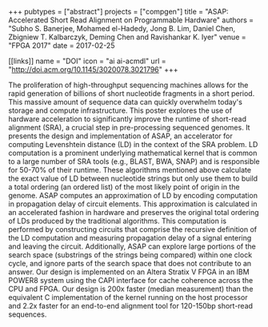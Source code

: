 +++
pubtypes = ["abstract"]
projects = ["compgen"]
title = "ASAP: Accelerated Short Read Alignment on Programmable Hardware"
authors = "Subho S. Banerjee, Mohamed el-Hadedy, Jong B. Lim, Daniel Chen, Zbigniew T. Kalbarczyk, Deming Chen and Ravishankar K. Iyer"
venue = "FPGA 2017"
date = 2017-02-25

[[links]]
  name = "DOI"
  icon = "ai ai-acmdl"
  url = "http://doi.acm.org/10.1145/3020078.3021796"
+++

The proliferation of high-throughput sequencing machines allows for the rapid generation of billions
of short nucleotide fragments in a short period. This massive amount of sequence data can quickly
overwhelm today's storage and compute infrastructure. This poster explores the use of hardware
acceleration to significantly improve the runtime of short-read alignment (SRA), a crucial step in
pre-processing sequenced genomes. It presents the design and implementation of ASAP, an accelerator
for computing Levenshtein distance (LD) in the context of the SRA problem. LD computation is a
prominent underlying mathematical kernel that is common to a large number of SRA tools (e.g., BLAST,
BWA, SNAP) and is responsible for 50-70% of their runtime. These algorithms mentioned above
calculate the exact value of LD between nucleotide strings but only use them to build a total
ordering (an ordered list) of the most likely point of origin in the genome. ASAP computes an
approximation of LD by encoding computation in propagation delay of circuit elements. This
approximation is calculated in an accelerated fashion in hardware and preserves the original total
ordering of LDs produced by the traditional algorithms. This computation is performed by
constructing circuits that comprise the recursive definition of the LD computation and measuring
propagation delay of a signal entering and leaving the circuit. Additionally, ASAP can explore large
portions of the search space (substrings of the strings being compared) within one clock cycle, and
ignore parts of the search space that does not contribute to an answer. Our design is implemented on
an Altera Stratix V FPGA in an IBM POWER8 system using the CAPI interface for cache coherence across
the CPU and FPGA. Our design is 200x faster (median measurement) than the equivalent C
implementation of the kernel running on the host processor and 2.2x faster for an end-to-end
alignment tool for 120-150bp short-read sequences.
